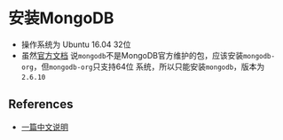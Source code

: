 # 安装MongoDB
* 操作系统为 Ubuntu 16.04 32位
* 虽然[官方文档](https://docs.mongodb.com/manual/tutorial/install-mongodb-on-ubuntu/)
说`mongodb`不是MongoDB官方维护的包，应该安装`mongodb-org`，但`mongodb-org`只支持64位
系统，所以只能安装`mongodb`，版本为`2.6.10`

## References
* [一篇中文说明](https://blog.csdn.net/flyfish111222/article/details/51886787)
